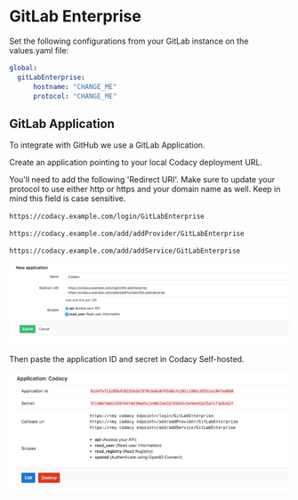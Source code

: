 # GitLab Enterprise

Set the following configurations from your GitLab instance on the values.yaml file:

```yaml
global:
  gitLabEnterprise:
      hostname: "CHANGE_ME"
      protocol: "CHANGE_ME"
```

## GitLab Application

To integrate with GitHub we use a GitLab Application.

Create an application pointing to your local Codacy deployment URL.

You'll need to add the following 'Redirect URI'. Make sure to update your protocol to use either http or https and your domain name as well. Keep in mind this field is case sensitive.

`https://codacy.example.com/login/GitLabEnterprise`

`https://codacy.example.com/add/addProvider/GitLabEnterprise`

`https://codacy.example.com/add/addService/GitLabEnterprise`

![GitLab Application](./images/gitlab-application.png)

Then paste the application ID and secret in Codacy Self-hosted.

![GitLab Final Application](./images/gitlab-created-application.png)
